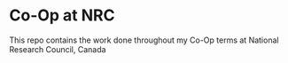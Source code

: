 # Co-Op at NRC
This repo contains the work done throughout my Co-Op terms at National Research Council, Canada
